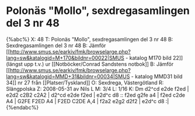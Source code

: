 # Polonäs "Mollo", sexdregasamlingen del 3 nr 48

{%abc%}
X: 48
T: Polonäs "Mollo", sexdregasamlingen del 3 nr 48
B: Sexdregasamlingen del 3 nr 48
B: Jämför [[http://www.smus.se/earkiv/fmk/browselarge.php?lang=sw&katalogid=M+170&bildnr=00022|SMUS - katalog M170 bild 22]] (längst upp t.v.) ur [[Notböcker/Conrad Sandstens notbok]]
B: Jämför [[http://www.smus.se/earkiv/fmk/browselarge.php?lang=sw&katalogid=MMD+31&bildnr=00034|SMUS - katalog MMD31 bild 34]] nr 27 från [[Platser/Tyskland]]
O: Sexdrega, Västergötland
R: Slängpolska
Z: 2008-05-31 av Nils L
M: 3/4
L: 1/16
K: Dm
d2^cd e2de f2ed | e2d2 c2B2 c2A2 | d2^cd e2de f2ed | e2d^c d8 ::
f2ed g2fe a4 | f2ed c2de A4 | G2FE F2ED A4 | F2ED C2DE A,4 | 
f2a2 e2g2 d2f2 | e2d^c d8 :|
{%endabc%}
